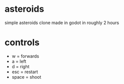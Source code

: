 # asteroids
 simple asteroids clone made in godot in roughly 2 hours

# controls
- w = forwards
- a = left
- d = right
- esc = restart
- space = shoot
